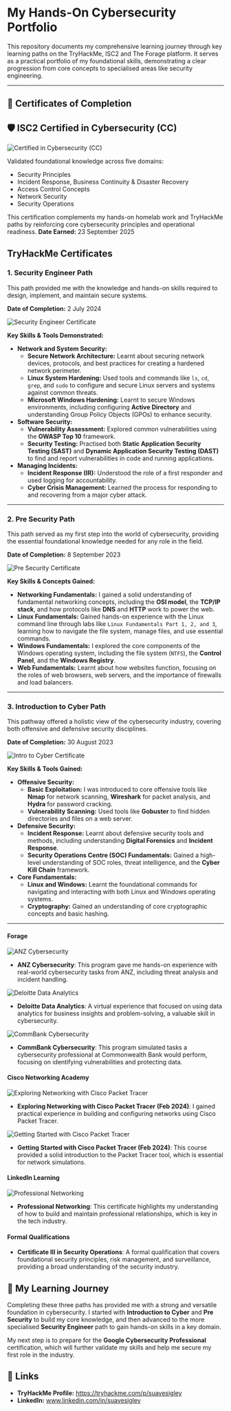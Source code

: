 # My Hands-On Cybersecurity Portfolio

This repository documents my comprehensive learning journey through key learning paths on the TryHackMe, ISC2 and The Forage platform. It serves as a practical portfolio of my foundational skills, demonstrating a clear progression from core concepts to specialised areas like security engineering.

---

## 📜 Certificates of Completion

## 🛡️ ISC2 Certified in Cybersecurity (CC)
 
![Certified in Cybersecurity (CC)](images/cc.png)  

Validated foundational knowledge across five domains:
- Security Principles  
- Incident Response, Business Continuity & Disaster Recovery  
- Access Control Concepts  
- Network Security  
- Security Operations  

This certification complements my hands-on homelab work and TryHackMe paths by reinforcing core cybersecurity principles and operational readiness.
**Date Earned:** 23 September 2025 

## TryHackMe Certificates
### 1. Security Engineer Path

This path provided me with the knowledge and hands-on skills required to design, implement, and maintain secure systems.

**Date of Completion:** 2 July 2024

![Security Engineer Certificate](images/1.png)

**Key Skills & Tools Demonstrated:**

* **Network and System Security:**
    * **Secure Network Architecture:** Learnt about securing network devices, protocols, and best practices for creating a hardened network perimeter.
    * **Linux System Hardening:** Used tools and commands like `ls`, `cd`, `grep`, and `sudo` to configure and secure Linux servers and systems against common threats.
    * **Microsoft Windows Hardening:** Learnt to secure Windows environments, including configuring **Active Directory** and understanding Group Policy Objects (GPOs) to enhance security.
* **Software Security:**
    * **Vulnerability Assessment:** Explored common vulnerabilities using the **OWASP Top 10** framework.
    * **Security Testing:** Practised both **Static Application Security Testing (SAST)** and **Dynamic Application Security Testing (DAST)** to find and report vulnerabilities in code and running applications.
* **Managing Incidents:**
    * **Incident Response (IR):** Understood the role of a first responder and used logging for accountability.
    * **Cyber Crisis Management:** Learned the process for responding to and recovering from a major cyber attack.

---

### 2. Pre Security Path

This path served as my first step into the world of cybersecurity, providing the essential foundational knowledge needed for any role in the field.

**Date of Completion:** 8 September 2023

![Pre Security Certificate](images/2.png)

**Key Skills & Concepts Gained:**

* **Networking Fundamentals:** I gained a solid understanding of fundamental networking concepts, including the **OSI model**, the **TCP/IP stack**, and how protocols like **DNS** and **HTTP** work to power the web.
* **Linux Fundamentals:** Gained hands-on experience with the Linux command line through labs like `Linux Fundamentals Part 1, 2, and 3`, learning how to navigate the file system, manage files, and use essential commands.
* **Windows Fundamentals:** I explored the core components of the Windows operating system, including the file system (`NTFS`), the **Control Panel**, and the **Windows Registry**.
* **Web Fundamentals:** Learnt about how websites function, focusing on the roles of web browsers, web servers, and the importance of firewalls and load balancers.

---

### 3. Introduction to Cyber Path

This pathway offered a holistic view of the cybersecurity industry, covering both offensive and defensive security disciplines.

**Date of Completion:** 30 August 2023

![Intro to Cyber Certificate](images/3.png)

**Key Skills & Tools Gained:**

* **Offensive Security:**
    * **Basic Exploitation:** I was introduced to core offensive tools like **Nmap** for network scanning, **Wireshark** for packet analysis, and **Hydra** for password cracking.
    * **Vulnerability Scanning:** Used tools like **Gobuster** to find hidden directories and files on a web server.
* **Defensive Security:**
    * **Incident Response:** Learnt about defensive security tools and methods, including understanding **Digital Forensics** and **Incident Response**.
    * **Security Operations Centre (SOC) Fundamentals:** Gained a high-level understanding of SOC roles, threat intelligence, and the **Cyber Kill Chain** framework.
* **Core Fundamentals:**
    * **Linux and Windows:** Learnt the foundational commands for navigating and interacting with both Linux and Windows operating systems.
    * **Cryptography:** Gained an understanding of core cryptographic concepts and basic hashing.

---
#### **Forage**
![ANZ Cybersecurity](images/anz.jpg)
* **ANZ Cybersecurity**: This program gave me hands-on experience with real-world cybersecurity tasks from ANZ, including threat analysis and incident handling.

![Deloitte Data Analytics](images/deloitte.jpg)
* **Deloitte Data Analytics**: A virtual experience that focused on using data analytics for business insights and problem-solving, a valuable skill in cybersecurity.

![CommBank Cybersecurity](images/cwb.jpg)
* **CommBank Cybersecurity**: This program simulated tasks a cybersecurity professional at Commonwealth Bank would perform, focusing on identifying vulnerabilities and protecting data.

#### **Cisco Networking Academy**
![Exploring Networking with Cisco Packet Tracer](images/cpt1.png)
* **Exploring Networking with Cisco Packet Tracer (Feb 2024)**: I gained practical experience in building and configuring networks using Cisco Packet Tracer.

![Getting Started with Cisco Packet Tracer](images/cpt2.png)
* **Getting Started with Cisco Packet Tracer (Feb 2024)**: This course provided a solid introduction to the Packet Tracer tool, which is essential for network simulations.

#### **LinkedIn Learning**
![Professional Networking](images/linkedin1.jpg)
* **Professional Networking**: This certificate highlights my understanding of how to build and maintain professional relationships, which is key in the tech industry.

#### **Formal Qualifications**

* **Certificate III in Security Operations**: A formal qualification that covers foundational security principles, risk management, and surveillance, providing a broad understanding of the security industry.
## 🚀 My Learning Journey

Completing these three paths has provided me with a strong and versatile foundation in cybersecurity. I started with **Introduction to Cyber** and **Pre Security** to build my core knowledge, and then advanced to the more specialised **Security Engineer** path to gain hands-on skills in a key domain.

My next step is to prepare for the **Google Cybersecurity Professional** certification, which will further validate my skills and help me secure my first role in the industry.

## 🔗 Links

* **TryHackMe Profile:** https://tryhackme.com/p/suavesigley
* **LinkedIn:** www.linkedin.com/in/suavesigley
